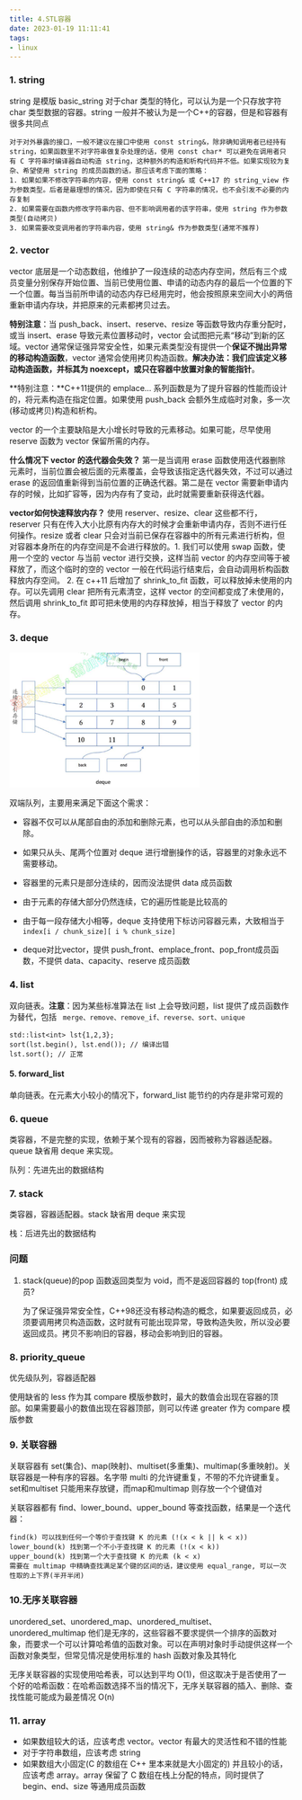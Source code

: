 ```yaml
---
title: 4.STL容器
date: 2023-01-19 11:11:41
tags:
- linux
---
```


### 1. string

string 是模版 basic_string 对于char 类型的特化，可以认为是一个只存放字符 char 类型数据的容器。string 一般并不被认为是一个C++的容器，但是和容器有很多共同点

```
对于对外暴露的接口，一般不建议在接口中使用 const string&，除非确知调用者已经持有 string，如果函数里不对字符串做复杂处理的话，使用 const char* 可以避免在调用者只有 C 字符串时编译器自动构造 string，这种额外的构造和析构代码并不低。如果实现较为复杂、希望使用 string 的成员函数的话，那应该考虑下面的策略：
1. 如果如果不修改字符串的内容，使用 const string& 或 C++17 的 string_view 作为参数类型。后者是最理想的情况，因为即使在只有 C 字符串的情况，也不会引发不必要的内存复制
2. 如果需要在函数内修改字符串内容、但不影响调用者的该字符串，使用 string 作为参数类型(自动拷贝)
3. 如果需要改变调用者的字符串内容，使用 string& 作为参数类型(通常不推荐)
```

### 2. vector

vector 底层是一个动态数组，他维护了一段连续的动态内存空间，然后有三个成员变量分别保存开始位置、当前已使用位置、申请的动态内存的最后一个位置的下一个位置。每当当前所申请的动态内存已经用完时，他会按照原来空间大小的两倍重新申请内存块，并把原来的元素都拷贝过去。

**特别注意**：当 push_back、insert、reserve、resize 等函数导致内存重分配时，或当 insert、erase 导致元素位置移动时，vector 会试图把元素“移动”到新的区域。vector 通常保证强异常安全性，如果元素类型没有提供一个**保证不抛出异常的移动构造函数**，vector 通常会使用拷贝构造函数。**解决办法：我们应该定义移动构造函数，并标其为 noexcept，或只在容器中放置对象的智能指针**。

**特别注意：**C++11提供的 emplace... 系列函数是为了提升容器的性能而设计的，将元素构造在指定位置。如果使用 push_back 会额外生成临时对象，多一次(移动或拷贝)构造和析构。

vector 的一个主要缺陷是大小增长时导致的元素移动。如果可能，尽早使用 reserve 函数为 vector 保留所需的内存。

**什么情况下 vector 的迭代器会失效？** 第一是当调用 erase 函数使用迭代器删除元素时，当前位置会被后面的元素覆盖，会导致该指定迭代器失效，不过可以通过 erase 的返回值重新得到当前位置的正确迭代器。第二是在 vector 需要新申请内存的时候，比如扩容等，因为内存有了变动，此时就需要重新获得迭代器。

**vector如何快速释放内存？** 使用 reserver、resize、clear 这些都不行，reserver 只有在传入大小比原有内存大的时候才会重新申请内存，否则不进行任何操作。resize 或者 clear 只会对当前已保存在容器中的所有元素进行析构，但对容器本身所在的内存空间是不会进行释放的。1. 我们可以使用 swap 函数，使用一个空的 vector 与当前 vector 进行交换，这样当前 vector 的内存空间等于被释放了，而这个临时的空的 vector 一般在代码运行结束后，会自动调用析构函数释放内存空间。 2. 在 c++11 后增加了 shrink_to_fit 函数，可以释放掉未使用的内存。可以先调用 clear 把所有元素清空，这样 vector 的空间都变成了未使用的，然后调用 shrink_to_fit 即可把未使用的内存释放掉，相当于释放了 vector 的内存。

### 3. deque

<img src="./image/deque内存布局.png" alt="s" style="zoom:33%;" />

双端队列，主要用来满足下面这个需求：

- 容器不仅可以从尾部自由的添加和删除元素，也可以从头部自由的添加和删除。

- 如果只从头、尾两个位置对 deque 进行增删操作的话，容器里的对象永远不需要移动。
- 容器里的元素只是部分连续的，因而没法提供 data 成员函数
- 由于元素的存储大部分仍然连续，它的遍历性能是比较高的
- 由于每一段存储大小相等，deque 支持使用下标访问容器元素，大致相当于 `index[i / chunk_size][ i % chunk_size]` 
- deque对比vector，提供 push_front、emplace_front、pop_front成员函数，不提供 data、capacity、reserve 成员函数

### 4. list

双向链表。**注意**：因为某些标准算法在 list 上会导致问题，list 提供了成员函数作为替代，包括 ` merge、remove、remove_if、reverse、sort、unique`

```
std::list<int> lst{1,2,3};
sort(lst.begin(), lst.end()); // 编译出错 
lst.sort(); // 正常
```

#### 5. forward_list

单向链表。在元素大小较小的情况下，forward_list 能节约的内存是非常可观的

### 6. queue

类容器，不是完整的实现，依赖于某个现有的容器，因而被称为容器适配器。queue 缺省用 deque 来实现。

队列：先进先出的数据结构

### 7. stack

类容器，容器适配器。stack 缺省用 deque 来实现

栈：后进先出的数据结构

### 问题

1. stack(queue)的pop 函数返回类型为 void，而不是返回容器的 top(front) 成员?

    为了保证强异常安全性，C++98还没有移动构造的概念，如果要返回成员，必须要调用拷贝构造函数，这时就有可能出现异常，导致构造失败，所以没必要返回成员。拷贝不影响旧的容器，移动会影响到旧的容器。

### 8. priority_queue

优先级队列，容器适配器

使用缺省的 less 作为其 compare 模版参数时，最大的数值会出现在容器的顶部。如果需要最小的数值出现在容器顶部，则可以传递 greater 作为 compare 模版参数

### 9. 关联容器

关联容器有 set(集合)、map(映射)、multiset(多重集)、multimap(多重映射)。关联容器是一种有序的容器。名字带 multi 的允许键重复，不带的不允许键重复。set和multiset 只能用来存放键，而map和multimap 则存放一个个键值对

关联容器都有 find、lower_bound、upper_bound 等查找函数，结果是一个迭代器：

```
find(k) 可以找到任何一个等价于查找键 K 的元素 (!(x < k || k < x))
lower_bound(k) 找到第一个不小于查找键 K 的元素 (!(x < k))
upper_bound(k) 找到第一个大于查找键 K 的元素 (k < x) 
需要在 multimap 中精确查找满足某个键的区间的话，建议使用 equal_range, 可以一次性取的上下界(半开半闭)
```

### 10.无序关联容器

unordered_set、unordered_map、unordered_multiset、unordered_multimap 他们是无序的，这些容器不要求提供一个排序的函数对象，而要求一个可以计算哈希值的函数对象。可以在声明对象时手动提供这样一个函数对象类型，但常见情况是使用标准的 hash 函数对象及其特化

无序关联容器的实现使用哈希表，可以达到平均 O(1)，但这取决于是否使用了一个好的哈希函数：在哈希函数选择不当的情况下，无序关联容器的插入、删除、查找性能可能成为最差情况 O(n)

### 11. array

- 如果数组较大的话，应该考虑 vector。vector 有最大的灵活性和不错的性能
- 对于字符串数组，应该考虑 string
- 如果数组大小固定(C 的数组在 C++ 里本来就是大小固定的) 并且较小的话，应该考虑 array。array 保留了 C 数组在栈上分配的特点，同时提供了 begin、end、size 等通用成员函数

